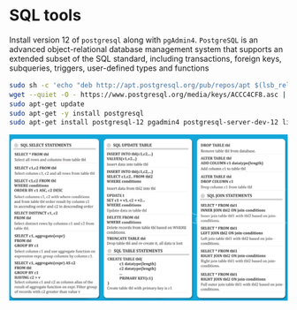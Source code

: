 # SQL tools

Install version 12 of `postgresql` along with `pgAdmin4`. `PostgreSQL` is an advanced object-relational database management system
that supports an extended subset of the SQL standard, including transactions, foreign keys, subqueries, triggers, user-defined types
and functions

```bash 
sudo sh -c 'echo "deb http://apt.postgresql.org/pub/repos/apt $(lsb_release -cs)-pgdg main" > /etc/apt/sources.list.d/pgdg.list'
wget --quiet -O - https://www.postgresql.org/media/keys/ACCC4CF8.asc | sudo apt-key add -
sudo apt-get update
sudo apt-get -y install postgresql
sudo apt-get install postgresql-12 pgadmin4 postgresql-server-dev-12 libpq-dev postgresql-12 postgresql-client-12
```


![CNN-image](https://github.com/Foroozani/databaseSQL/blob/main/syntax.png)
